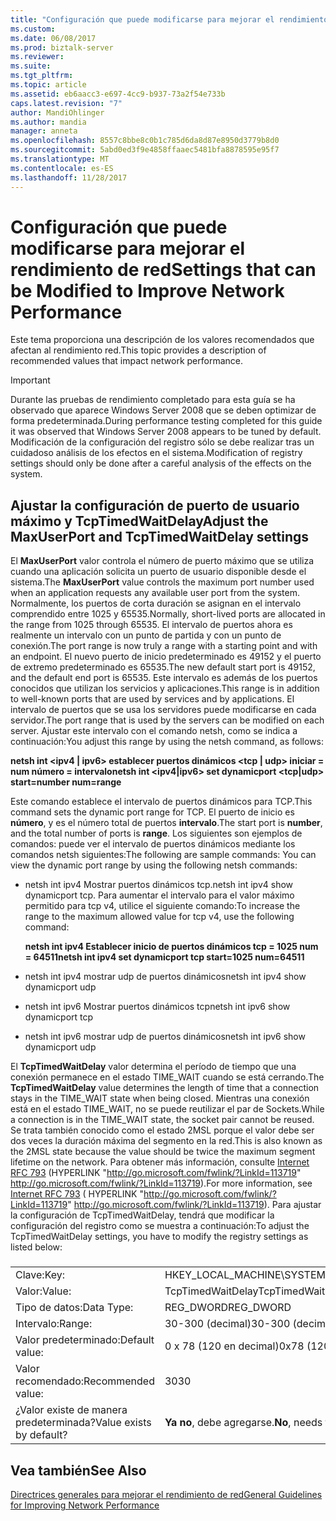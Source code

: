 ```yaml
---
title: "Configuración que puede modificarse para mejorar el rendimiento de red | Documentos de Microsoft"
ms.custom: 
ms.date: 06/08/2017
ms.prod: biztalk-server
ms.reviewer: 
ms.suite: 
ms.tgt_pltfrm: 
ms.topic: article
ms.assetid: eb6aacc3-e697-4cc9-b937-73a2f54e733b
caps.latest.revision: "7"
author: MandiOhlinger
ms.author: mandia
manager: anneta
ms.openlocfilehash: 8557c8bbe8c0b1c785d6da8d87e8950d3779b8d0
ms.sourcegitcommit: 5abd0ed3f9e4858ffaaec5481bfa8878595e95f7
ms.translationtype: MT
ms.contentlocale: es-ES
ms.lasthandoff: 11/28/2017
---
```

# <a name="settings-that-can-be-modified-to-improve-network-performance"></a><span data-ttu-id="45306-102">Configuración que puede modificarse para mejorar el rendimiento de red</span><span class="sxs-lookup"><span data-stu-id="45306-102">Settings that can be Modified to Improve Network Performance</span></span>
<span data-ttu-id="45306-103">Este tema proporciona una descripción de los valores recomendados que afectan al rendimiento red.</span><span class="sxs-lookup"><span data-stu-id="45306-103">This topic provides a description of recommended values   that impact network performance.</span></span>  
  
> [!IMPORTANT]  
>  <span data-ttu-id="45306-104">Durante las pruebas de rendimiento completado para esta guía se ha observado que aparece Windows Server 2008 que se deben optimizar de forma predeterminada.</span><span class="sxs-lookup"><span data-stu-id="45306-104">During performance testing completed for this guide it was observed that Windows Server 2008 appears to be tuned by default.</span></span> <span data-ttu-id="45306-105">Modificación de la configuración del registro sólo se debe realizar tras un cuidadoso análisis de los efectos en el sistema.</span><span class="sxs-lookup"><span data-stu-id="45306-105">Modification of  registry settings should only be done after a careful analysis of the effects on the system.</span></span>  
  
## <a name="adjust-the-maxuserport-and-tcptimedwaitdelay-settings"></a><span data-ttu-id="45306-106">Ajustar la configuración de puerto de usuario máximo y TcpTimedWaitDelay</span><span class="sxs-lookup"><span data-stu-id="45306-106">Adjust the MaxUserPort and TcpTimedWaitDelay settings</span></span>  
 <span data-ttu-id="45306-107">El **MaxUserPort** valor controla el número de puerto máximo que se utiliza cuando una aplicación solicita un puerto de usuario disponible desde el sistema.</span><span class="sxs-lookup"><span data-stu-id="45306-107">The **MaxUserPort** value controls the maximum port number used when an application requests any available user port from the system.</span></span> <span data-ttu-id="45306-108">Normalmente, los puertos de corta duración se asignan en el intervalo comprendido entre 1025 y 65535.</span><span class="sxs-lookup"><span data-stu-id="45306-108">Normally, short-lived ports are allocated in the range from 1025 through 65535.</span></span> <span data-ttu-id="45306-109">El intervalo de puertos ahora es realmente un intervalo con un punto de partida y con un punto de conexión.</span><span class="sxs-lookup"><span data-stu-id="45306-109">The port range is now truly a range with a starting point and with an endpoint.</span></span> <span data-ttu-id="45306-110">El nuevo puerto de inicio predeterminado es 49152 y el puerto de extremo predeterminado es 65535.</span><span class="sxs-lookup"><span data-stu-id="45306-110">The new default start port is 49152, and the default end port is 65535.</span></span> <span data-ttu-id="45306-111">Este intervalo es además de los puertos conocidos que utilizan los servicios y aplicaciones.</span><span class="sxs-lookup"><span data-stu-id="45306-111">This range is in addition to well-known ports that are used by services and by applications.</span></span> <span data-ttu-id="45306-112">El intervalo de puertos que se usa los servidores puede modificarse en cada servidor.</span><span class="sxs-lookup"><span data-stu-id="45306-112">The port range that is used by the servers can be modified on each server.</span></span> <span data-ttu-id="45306-113">Ajustar este intervalo con el comando netsh, como se indica a continuación:</span><span class="sxs-lookup"><span data-stu-id="45306-113">You adjust this range by using the netsh command, as follows:</span></span>  
  
 <span data-ttu-id="45306-114">**netsh int \<ipv4 &#124; ipv6\> establecer puertos dinámicos \<tcp &#124; udp\> iniciar = num número = intervalo**</span><span class="sxs-lookup"><span data-stu-id="45306-114">**netsh int \<ipv4&#124;ipv6\> set dynamicport \<tcp&#124;udp\> start=number num=range**</span></span>  
  
 <span data-ttu-id="45306-115">Este comando establece el intervalo de puertos dinámicos para TCP.</span><span class="sxs-lookup"><span data-stu-id="45306-115">This command sets the dynamic port range for TCP.</span></span> <span data-ttu-id="45306-116">El puerto de inicio es **número**, y es el número total de puertos **intervalo**.</span><span class="sxs-lookup"><span data-stu-id="45306-116">The start port is **number**, and the total number of ports is **range**.</span></span> <span data-ttu-id="45306-117">Los siguientes son ejemplos de comandos: puede ver el intervalo de puertos dinámicos mediante los comandos netsh siguientes:</span><span class="sxs-lookup"><span data-stu-id="45306-117">The following are sample commands: You can view the dynamic port range by using the following netsh commands:</span></span>  
  
-   <span data-ttu-id="45306-118">netsh int ipv4 Mostrar puertos dinámicos tcp.</span><span class="sxs-lookup"><span data-stu-id="45306-118">netsh int ipv4 show dynamicport tcp.</span></span> <span data-ttu-id="45306-119">Para aumentar el intervalo para el valor máximo permitido para tcp v4, utilice el siguiente comando:</span><span class="sxs-lookup"><span data-stu-id="45306-119">To increase the range to the maximum allowed value for tcp v4, use the following command:</span></span>  
  
     <span data-ttu-id="45306-120">**netsh int ipv4 Establecer inicio de puertos dinámicos tcp = 1025 num = 64511**</span><span class="sxs-lookup"><span data-stu-id="45306-120">**netsh int ipv4 set dynamicport tcp start=1025 num=64511**</span></span>  
  
-   <span data-ttu-id="45306-121">netsh int ipv4 mostrar udp de puertos dinámicos</span><span class="sxs-lookup"><span data-stu-id="45306-121">netsh int ipv4 show dynamicport udp</span></span>  
  
-   <span data-ttu-id="45306-122">netsh int ipv6 Mostrar puertos dinámicos tcp</span><span class="sxs-lookup"><span data-stu-id="45306-122">netsh int ipv6 show dynamicport tcp</span></span>  
  
-   <span data-ttu-id="45306-123">netsh int ipv6 mostrar udp de puertos dinámicos</span><span class="sxs-lookup"><span data-stu-id="45306-123">netsh int ipv6 show dynamicport udp</span></span>  
  
 <span data-ttu-id="45306-124">El **TcpTimedWaitDelay** valor determina el período de tiempo que una conexión permanece en el estado TIME_WAIT cuando se está cerrando.</span><span class="sxs-lookup"><span data-stu-id="45306-124">The **TcpTimedWaitDelay** value determines the length of time that a connection stays in the TIME_WAIT state when being closed.</span></span> <span data-ttu-id="45306-125">Mientras una conexión está en el estado TIME_WAIT, no se puede reutilizar el par de Sockets.</span><span class="sxs-lookup"><span data-stu-id="45306-125">While a connection is in the TIME_WAIT state, the socket pair cannot be reused.</span></span> <span data-ttu-id="45306-126">Se trata también conocido como el estado 2MSL porque el valor debe ser dos veces la duración máxima del segmento en la red.</span><span class="sxs-lookup"><span data-stu-id="45306-126">This is also known as the 2MSL state because the value should be twice the maximum segment lifetime on the network.</span></span> <span data-ttu-id="45306-127">Para obtener más información, consulte [Internet RFC 793](http://go.microsoft.com/fwlink/?LinkId=113719) (HYPERLINK "http://go.microsoft.com/fwlink/?LinkId=113719" http://go.microsoft.com/fwlink/?LinkId=113719).</span><span class="sxs-lookup"><span data-stu-id="45306-127">For more information, see [Internet RFC 793](http://go.microsoft.com/fwlink/?LinkId=113719) ( HYPERLINK "http://go.microsoft.com/fwlink/?LinkId=113719" http://go.microsoft.com/fwlink/?LinkId=113719).</span></span> <span data-ttu-id="45306-128">Para ajustar la configuración de TcpTimedWaitDelay, tendrá que modificar la configuración del registro como se muestra a continuación:</span><span class="sxs-lookup"><span data-stu-id="45306-128">To adjust the TcpTimedWaitDelay settings, you have to modify the registry settings as listed below:</span></span>  
  
###  
  
|||  
|-|-|  
|<span data-ttu-id="45306-129">Clave:</span><span class="sxs-lookup"><span data-stu-id="45306-129">Key:</span></span>|<span data-ttu-id="45306-130">HKEY_LOCAL_MACHINE\SYSTEM\CurrentControlSet\Services\Tcpip\Parameters</span><span class="sxs-lookup"><span data-stu-id="45306-130">HKEY_LOCAL_MACHINE\SYSTEM\CurrentControlSet\Services\Tcpip\Parameters</span></span>|  
|<span data-ttu-id="45306-131">Valor:</span><span class="sxs-lookup"><span data-stu-id="45306-131">Value:</span></span>|<span data-ttu-id="45306-132">TcpTimedWaitDelay</span><span class="sxs-lookup"><span data-stu-id="45306-132">TcpTimedWaitDelay</span></span>|  
|<span data-ttu-id="45306-133">Tipo de datos:</span><span class="sxs-lookup"><span data-stu-id="45306-133">Data Type:</span></span>|<span data-ttu-id="45306-134">REG_DWORD</span><span class="sxs-lookup"><span data-stu-id="45306-134">REG_DWORD</span></span>|  
|<span data-ttu-id="45306-135">Intervalo:</span><span class="sxs-lookup"><span data-stu-id="45306-135">Range:</span></span>|<span data-ttu-id="45306-136">30-300 (decimal)</span><span class="sxs-lookup"><span data-stu-id="45306-136">30-300 (decimal)</span></span>|  
|<span data-ttu-id="45306-137">Valor predeterminado:</span><span class="sxs-lookup"><span data-stu-id="45306-137">Default value:</span></span>|<span data-ttu-id="45306-138">0 x 78 (120 en decimal)</span><span class="sxs-lookup"><span data-stu-id="45306-138">0x78 (120 decimal)</span></span>|  
|<span data-ttu-id="45306-139">Valor recomendado:</span><span class="sxs-lookup"><span data-stu-id="45306-139">Recommended value:</span></span>|<span data-ttu-id="45306-140">30</span><span class="sxs-lookup"><span data-stu-id="45306-140">30</span></span>|  
|<span data-ttu-id="45306-141">¿Valor existe de manera predeterminada?</span><span class="sxs-lookup"><span data-stu-id="45306-141">Value exists by default?</span></span>|<span data-ttu-id="45306-142">**Ya no**, debe agregarse.</span><span class="sxs-lookup"><span data-stu-id="45306-142">**No**, needs to be added.</span></span>|  
  
## <a name="see-also"></a><span data-ttu-id="45306-143">Vea también</span><span class="sxs-lookup"><span data-stu-id="45306-143">See Also</span></span>  
 [<span data-ttu-id="45306-144">Directrices generales para mejorar el rendimiento de red</span><span class="sxs-lookup"><span data-stu-id="45306-144">General Guidelines for Improving Network Performance</span></span>](../technical-guides/general-guidelines-for-improving-network-performance.md)
